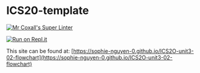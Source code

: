 # ICS20-template

[![Mr Coxall's Super Linter](https://github.com/sophie-nguyen-0/ICS2O-unit3-02-flowchart/workflows/Mr%20Coxall's%20Super%20Linter/badge.svg)](https://github.com/sophie-nguyen-0/ICS2O-unit3-02-flowchart/actions/)

[![Run on Repl.it](https://repl.it/badge/github/sophie-nguyen-0/ICS2O-unit3-02-flowchart)](https://repl.it/github/sophie-nguyen-0/ICS2O-unit3-02-flowchart)

This site can be found at: [https://sophie-nguyen-0.github.io/ICS2O-unit3-02-flowchart](https://sophie-nguyen-0.github.io/ICS2O-unit3-02-flowchart)
